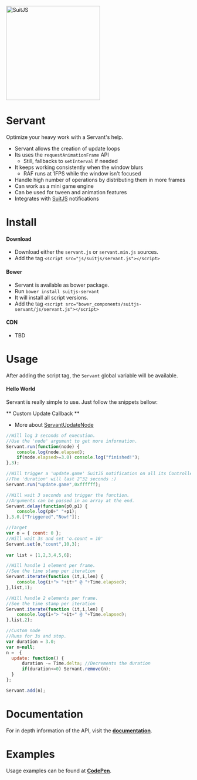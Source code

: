 [<img src="http://www.suitjs.com/img/logo-suitjs.svg?v=2" width="256" alt="SuitJS">](http://www.suitjs.com/)
# Servant

Optimize your heavy work with a Servant's help.
  
* Servant allows the creation of update loops
* Its uses the `requestAnimationFrame` API
  * Still, fallbacks to `setInterval` if needed
* It keeps working consistently when the window blurs
  * RAF runs at 1FPS while the window isn't focused
* Handle high number of operations by distributing them in more frames
* Can work as a mini game engine
* Can be used for tween and animation features
* Integrates with [SuitJS](http://www.suitjs.com) notifications

# Install
#### Download
* Download either the `servant.js` or `servant.min.js` sources.
* Add the tag `<script src="js/suitjs/servant.js"></script>`

#### Bower
* Servant is available as bower package.
* Run `bower install suitjs-servant`
* It will install all script versions.
* Add the tag `<script src="bower_components/suitjs-servant/js/servant.js"></script>`

#### CDN
* TBD

# Usage
After adding the script tag, the `Servant` global variable will be available.  
 
#### Hello World

Servant is really simple to use. Just follow the snippets bellow:

** Custom Update Callback **
* More about [ServantUpdateNode](http://www.suitjs.com/docs/servant/global.html#ServantUpdateNode)  

```js
//Will log 3 seconds of execution.
//Use the 'node' argument to get more information.
Servant.run(function(node) { 
    console.log(node.elapsed);
    if(node.elapsed>=3.0) console.log("finished!"); 
},3);

//Will trigger a 'update.game' SuitJS notification on all its Controllers
//The 'duration' will last 2^32 seconds :)
Servant.run("update.game",0xffffff);

//Will wait 3 seconds and trigger the function.
//Arguments can be passed in an array at the end.
Servant.delay(function(p0,p1) {
    console.log(p0+" "+p1);
},3.0,["Triggered","Now!"]);

//Target
var o = { count: 0 };
//Will wait 3s and set 'o.count = 10'
Servant.set(o,"count",10,3);
 
var list = [1,2,3,4,5,6];

//Will handle 1 element per frame.
//See the time stamp per iteration
Servant.iterate(function (it,i,len) {
    console.log(i+"> "+it+" @ "+Time.elapsed);
},list,1);

//Will handle 2 elements per frame.
//See the time stamp per iteration
Servant.iterate(function (it,i,len) {
    console.log(i+"> "+it+" @ "+Time.elapsed);
},list,2);

//Custom node
//Runs for 3s and stop.
var duration = 3.0;
var n=null;
n =  {
  update: function() {
      duration -= Time.delta; //Decrements the duration
      if(duration<=0) Servant.remove(n);
  }  
};

Servant.add(n);

```

# Documentation
For in depth information of the API, visit the **[documentation](http://www.suitjs.com/docs/lapel/)**. 

# Examples
Usage examples can be found at **[CodePen](http://codepen.io/collection/XOyEpq/)**.